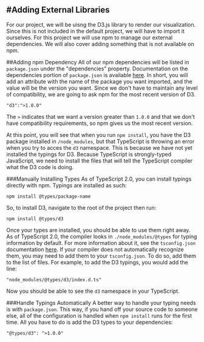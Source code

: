 #Adding External Libraries
---
For our project, we will be uisng the D3.js library to render our visualization. Since this is not included in the default project, we will have to import it ourselves. For this project we will use npm to manage our external dependencies. We will also cover adding something that is not available on npm.

##Adding npm Dependency
All of our npm dependencies will be listed in `package.json` under the "dependencies" property. Documentation on the dependencies portion of `package.json` is available [here](https://docs.npmjs.com/files/package.json#dependencies). In short, you will add an attribute with the name of the package you want imported, and the value will be the version you want. Since we don't have to maintain any level of compatibility, we are going to ask npm for the most recent version of D3.

```
"d3":">1.0.0"
```

The `>` indicates that we want a version greater than `1.0.0` and that we don't have compatibility requirements, so npm gives us the most recent version.

At this point, you will see that when you run `npm install`, you have the D3 package installed in `/node_modules`, but that TypeScript is throwing an error when you try to acces the `d3` namespace. This is because we have not yet installed the typings for D3. Because TypeScript is strongly-typed JavaScript, we need to install the files that will tell the TypeScript compiler what the D3 code is doing.

###Manually Installing Types
As of TypeScript 2.0, you can install typings directly with npm. Typings are installed as such:

`npm install @types/package-name`

So, to install D3, navigate to the root of the project then run:

`npm install @types/d3`

Once your types are installed, you should be able to use them right away. As of TypeScript 2.0, the compiler looks in `./node_modules/@types` for typing information by default. For more information about it, see the `tsconfig.json` documentation [here](https://www.typescriptlang.org/docs/handbook/tsconfig-json.html#types-typeroots-and-types). If your compiler does not automatically recognize them, you may need to add them to your `tsconfig.json`. To do so, add them to the list of files. For example, to add the D3 typings, you would add the line:

`"node_modules/@types/d3/index.d.ts"`

Now you should be able to see the `d3` namespace in your TypeScript.

###Handle Typings Automatically
A better way to handle your typing needs is with `package.json`. This way, if you hand off your source code to someone else, all of the configuration is handled when `npm install` runs for the first time. All you have to do is add the D3 types to your dependencies:

`"@types/d3": ">1.0.0"`
